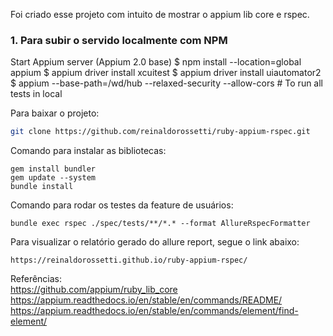 Foi criado esse projeto com intuito de mostrar o appium lib core e rspec.

### 1. Para subir o servido localmente com NPM

Start Appium server (Appium 2.0 base)
$ npm install --location=global appium
$ appium driver install xcuitest
$ appium driver install uiautomator2
$ appium --base-path=/wd/hub --relaxed-security --allow-cors # To run all tests in local

Para baixar o projeto:
```sh
git clone https://github.com/reinaldorossetti/ruby-appium-rspec.git
```

Comando para instalar as bibliotecas:
```
gem install bundler 
gem update --system
bundle install
```

Comando para rodar os testes da feature de usuários:
```
bundle exec rspec ./spec/tests/**/*.* --format AllureRspecFormatter
```
Para visualizar o relatório gerado do allure report, segue o link abaixo:
```
https://reinaldorossetti.github.io/ruby-appium-rspec/
```

Referências:  
https://github.com/appium/ruby_lib_core
https://appium.readthedocs.io/en/stable/en/commands/README/
https://appium.readthedocs.io/en/stable/en/commands/element/find-element/